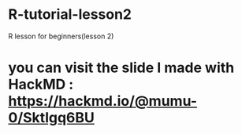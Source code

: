 # R-tutorial-lesson2
R lesson for beginners(lesson 2)
# you can visit the slide I made with HackMD : https://hackmd.io/@mumu-0/Sktlgq6BU
